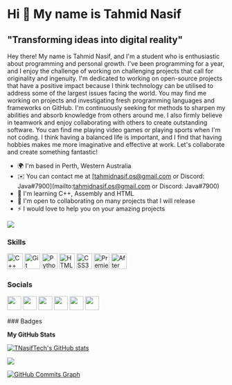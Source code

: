 Hi 👋 My name is Tahmid Nasif
=============================

"Transforming ideas into digital reality"
-----------------------------------------

Hey there! My name is Tahmid Nasif, and I'm a student who is enthusiastic about programming and personal growth. I've been programming for a year, and I enjoy the challenge of working on challenging projects that call for originality and ingenuity. I'm dedicated to working on open-source projects that have a positive impact because I think technology can be utilised to address some of the largest issues facing the world. You may find me working on projects and investigating fresh programming languages and frameworks on GitHub. I'm continuously seeking for methods to sharpen my abilities and absorb knowledge from others around me. I also firmly believe in teamwork and enjoy collaborating with others to create outstanding software. You can find me playing video games or playing sports when I'm not coding. I think having a balanced life is important, and I find that having hobbies makes me more imaginative and effective at work. Let's collaborate and create something fantastic!

* 🌍  I'm based in Perth, Western Australia
* ✉️  You can contact me at [tahmidnasif.os@gmail.com or Discord: Java#7900](mailto:tahmidnasif.os@gmail.com or Discord: Java#7900)
* 🧠  I'm learning C++, Assembly and HTML
* 🤝  I'm open to collaborating on many projects that I will release
* ⚡  I would love to help you on your amazing projects

<a href="https://www.github.com/TNasifTech" target="_blank" rel="noreferrer"><img
src="https://img.shields.io/github/followers/TNasifTech?logo=github&style=for-the-badge&color=0891b2&labelColor=1c1917" /></a>
### Skills

<p align="left">
<a href="https://docs.microsoft.com/en-us/cpp/?view=msvc-170" target="_blank" rel="noreferrer"><img src="https://raw.githubusercontent.com/danielcranney/readme-generator/main/public/icons/skills/cplusplus-colored.svg" width="36" height="36" alt="C++" /></a>
<a href="https://git-scm.com/" target="_blank" rel="noreferrer"><img src="https://raw.githubusercontent.com/danielcranney/readme-generator/main/public/icons/skills/git-colored.svg" width="36" height="36" alt="Git" /></a>
<a href="https://www.python.org/" target="_blank" rel="noreferrer"><img src="https://raw.githubusercontent.com/danielcranney/readme-generator/main/public/icons/skills/python-colored.svg" width="36" height="36" alt="Python" /></a>
<a href="https://developer.mozilla.org/en-US/docs/Glossary/HTML5" target="_blank" rel="noreferrer"><img src="https://raw.githubusercontent.com/danielcranney/readme-generator/main/public/icons/skills/html5-colored.svg" width="36" height="36" alt="HTML5" /></a>
<a href="https://www.w3.org/TR/CSS/#css" target="_blank" rel="noreferrer"><img src="https://raw.githubusercontent.com/danielcranney/readme-generator/main/public/icons/skills/css3-colored.svg" width="36" height="36" alt="CSS3" /></a>
<a href="https://www.adobe.com/uk/products/premiere.html" target="_blank" rel="noreferrer"><img src="https://raw.githubusercontent.com/danielcranney/readme-generator/main/public/icons/skills/premierepro-colored.svg" width="36" height="36" alt="Premiere Pro" /></a>
<a href="https://www.adobe.com/uk/products/aftereffects.html" target="_blank" rel="noreferrer"><img src="https://raw.githubusercontent.com/danielcranney/readme-generator/main/public/icons/skills/aftereffects-colored.svg" width="36" height="36" alt="After Effects" /></a>
</p>

### Socials

<p align="left"> <a href="https://discord.com/users/Java#7900" target="_blank" rel="noreferrer"><img src="https://raw.githubusercontent.com/danielcranney/readme-generator/main/public/icons/socials/discord.svg" width="32" height="32" /></a> <a href="https://www.github.com/TNasifTech" target="_blank" rel="noreferrer"><img src="https://raw.githubusercontent.com/danielcranney/readme-generator/main/public/icons/socials/github.svg" width="32" height="32" /></a> <a href="http://www.instagram.com/_tahmid.n" target="_blank" rel="noreferrer"><img src="https://raw.githubusercontent.com/danielcranney/readme-generator/main/public/icons/socials/instagram.svg" width="32" height="32" /></a> <a href="https://www.linkedin.com/in/tahmid-nasif-b0a0b9263" target="_blank" rel="noreferrer"><img src="https://raw.githubusercontent.com/danielcranney/readme-generator/main/public/icons/socials/linkedin.svg" width="32" height="32" /></a> <a href="https://www.stackoverflow.com/users/tnasiftech" target="_blank" rel="noreferrer"><img src="https://raw.githubusercontent.com/danielcranney/readme-generator/main/public/icons/socials/stackoverflow.svg" width="32" height="32" /></a> <a href="https://www.twitter.com/TNasifTech" target="_blank" rel="noreferrer"><img src="https://raw.githubusercontent.com/danielcranney/readme-generator/main/public/icons/socials/twitter.svg" width="32" height="32" /></a></p>
### Badges

<b>My GitHub Stats</b>

<a href="http://www.github.com/TNasifTech"><img src="https://github-readme-stats.vercel.app/api?username=TNasifTech&show_icons=true&hide=&count_private=true&title_color=0891b2&text_color=ffffff&icon_color=0891b2&bg_color=1c1917&hide_border=true&show_icons=true" alt="TNasifTech's GitHub stats" /></a>

<a href="http://www.github.com/TNasifTech"><img src="https://github-readme-streak-stats.herokuapp.com/?user=TNasifTech&stroke=ffffff&background=1c1917&ring=0891b2&fire=0891b2&currStreakNum=ffffff&currStreakLabel=0891b2&sideNums=ffffff&sideLabels=ffffff&dates=ffffff&hide_border=true" /></a>

<a href="http://www.github.com/TNasifTech"><img src="https://github-readme-activity-graph.cyclic.app/graph?username=TNasifTech&bg_color=1c1917&color=ffffff&line=0891b2&point=ffffff&area_color=1c1917&area=true&hide_border=true&custom_title=GitHub%20Commits%20Graph" alt="GitHub Commits Graph" /></a>
